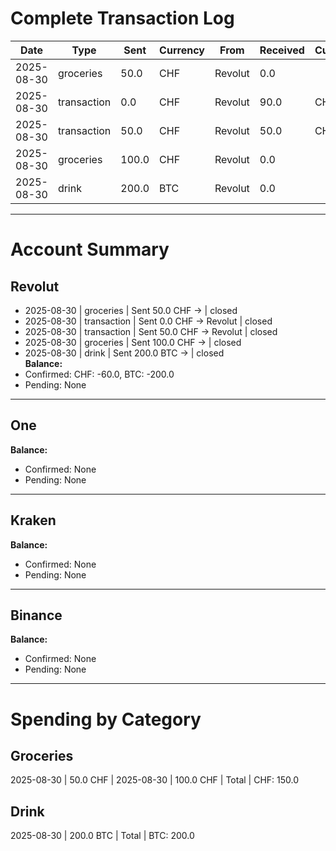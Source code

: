 # Complete Transaction Log

| Date       | Type        | Sent    | Currency | From     | Received | Currency | To      | Status | Info            |
|---|---|---|---|---|---|---|---|---|---|
| 2025-08-30 | groceries | 50.0 | CHF | Revolut | 0.0 |  |  | closed |  |
| 2025-08-30 | transaction | 0.0 | CHF | Revolut | 90.0 | CHF | Revolut | closed | Gift |
| 2025-08-30 | transaction | 50.0 | CHF | Revolut | 50.0 | CHF | Revolut | closed | Useless |
| 2025-08-30 | groceries | 100.0 | CHF | Revolut | 0.0 |  |  | closed |  |
| 2025-08-30 | drink | 200.0 | BTC | Revolut | 0.0 |  |  | closed |  |

---
# Account Summary
## Revolut
- 2025-08-30 | groceries | Sent 50.0 CHF →  | closed  
- 2025-08-30 | transaction | Sent 0.0 CHF → Revolut | closed  
- 2025-08-30 | transaction | Sent 50.0 CHF → Revolut | closed  
- 2025-08-30 | groceries | Sent 100.0 CHF →  | closed  
- 2025-08-30 | drink | Sent 200.0 BTC →  | closed  
**Balance:**  
- Confirmed: CHF: -60.0, BTC: -200.0  
- Pending: None
---
## One
**Balance:**  
- Confirmed: None  
- Pending: None
---
## Kraken
**Balance:**  
- Confirmed: None  
- Pending: None
---
## Binance
**Balance:**  
- Confirmed: None  
- Pending: None
---

# Spending by Category
## Groceries
2025-08-30 | 50.0 CHF | 
2025-08-30 | 100.0 CHF | 
Total | CHF: 150.0
## Drink
2025-08-30 | 200.0 BTC | 
Total | BTC: 200.0
